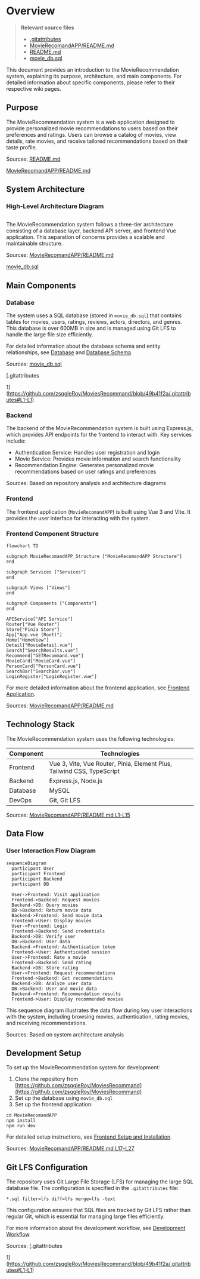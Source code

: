 # Overview

> **Relevant source files**
> * [.gitattributes](https://github.com/zsqgleRoy/MoviesRecommand/blob/49b41f2a/.gitattributes)
> * [MovieRecomandAPP/README.md](https://github.com/zsqgleRoy/MoviesRecommand/blob/49b41f2a/MovieRecomandAPP/README.md)
> * [README.md](https://github.com/zsqgleRoy/MoviesRecommand/blob/49b41f2a/README.md)
> * [movie_db.sql](https://github.com/zsqgleRoy/MoviesRecommand/blob/49b41f2a/movie_db.sql)

This document provides an introduction to the MovieRecommendation system, explaining its purpose, architecture, and main components. For detailed information about specific components, please refer to their respective wiki pages.

## Purpose

The MovieRecommendation system is a web application designed to provide personalized movie recommendations to users based on their preferences and ratings. Users can browse a catalog of movies, view details, rate movies, and receive tailored recommendations based on their taste profile.

Sources: [README.md](https://github.com/zsqgleRoy/MoviesRecommand/blob/49b41f2a/README.md)

 [MovieRecomandAPP/README.md](https://github.com/zsqgleRoy/MoviesRecommand/blob/49b41f2a/MovieRecomandAPP/README.md)

## System Architecture

### High-Level Architecture Diagram

```

```

The MovieRecommendation system follows a three-tier architecture consisting of a database layer, backend API server, and frontend Vue application. This separation of concerns provides a scalable and maintainable structure.

Sources: [MovieRecomandAPP/README.md](https://github.com/zsqgleRoy/MoviesRecommand/blob/49b41f2a/MovieRecomandAPP/README.md)

 [movie_db.sql](https://github.com/zsqgleRoy/MoviesRecommand/blob/49b41f2a/movie_db.sql)

## Main Components

### Database

The system uses a SQL database (stored in `movie_db.sql`) that contains tables for movies, users, ratings, reviews, actors, directors, and genres. This database is over 600MB in size and is managed using Git LFS to handle the large file size efficiently.

For detailed information about the database schema and entity relationships, see [Database](/zsqgleRoy/MoviesRecommand/2-database) and [Database Schema](/zsqgleRoy/MoviesRecommand/2.1-database-schema).

Sources: [movie_db.sql](https://github.com/zsqgleRoy/MoviesRecommand/blob/49b41f2a/movie_db.sql)

 [.gitattributes

1](https://github.com/zsqgleRoy/MoviesRecommand/blob/49b41f2a/.gitattributes#L1-L1)

### Backend

The backend of the MovieRecommendation system is built using Express.js, which provides API endpoints for the frontend to interact with. Key services include:

* Authentication Service: Handles user registration and login
* Movie Service: Provides movie information and search functionality
* Recommendation Engine: Generates personalized movie recommendations based on user ratings and preferences

Sources: Based on repository analysis and architecture diagrams

### Frontend

The frontend application (`MovieRecomandAPP`) is built using Vue 3 and Vite. It provides the user interface for interacting with the system.

### Frontend Component Structure

```mermaid
flowchart TD

subgraph MovieRecomandAPP_Structure ["MovieRecomandAPP Structure"]
end

subgraph Services ["Services"]
end

subgraph Views ["Views"]
end

subgraph Components ["Components"]
end

APIService["API Service"]
Router["Vue Router"]
Store["Pinia Store"]
App["App.vue (Root)"]
Home["HomeView"]
Detail["MovieDetail.vue"]
Search["SearchResults.vue"]
Recommend["GETRecommand.vue"]
MovieCard["MovieCard.vue"]
PersonCard["PersonCard.vue"]
SearchBar["SearchBar.vue"]
LoginRegister["LoginRegister.vue"]
```

For more detailed information about the frontend application, see [Frontend Application](/zsqgleRoy/MoviesRecommand/3-frontend-application).

Sources: [MovieRecomandAPP/README.md](https://github.com/zsqgleRoy/MoviesRecommand/blob/49b41f2a/MovieRecomandAPP/README.md)

## Technology Stack

The MovieRecommendation system uses the following technologies:

| Component | Technologies |
| --- | --- |
| Frontend | Vue 3, Vite, Vue Router, Pinia, Element Plus, Tailwind CSS, TypeScript |
| Backend | Express.js, Node.js |
| Database | MySQL |
| DevOps | Git, Git LFS |

Sources: [MovieRecomandAPP/README.md L1-L15](https://github.com/zsqgleRoy/MoviesRecommand/blob/49b41f2a/MovieRecomandAPP/README.md#L1-L15)

## Data Flow

### User Interaction Flow Diagram

```mermaid
sequenceDiagram
  participant User
  participant Frontend
  participant Backend
  participant DB

  User->Frontend: Visit application
  Frontend->Backend: Request movies
  Backend->DB: Query movies
  DB->Backend: Return movie data
  Backend->Frontend: Send movie data
  Frontend->User: Display movies
  User->Frontend: Login
  Frontend->Backend: Send credentials
  Backend->DB: Verify user
  DB->Backend: User data
  Backend->Frontend: Authentication token
  Frontend->User: Authenticated session
  User->Frontend: Rate a movie
  Frontend->Backend: Send rating
  Backend->DB: Store rating
  User->Frontend: Request recommendations
  Frontend->Backend: Get recommendations
  Backend->DB: Analyze user data
  DB->Backend: User and movie data
  Backend->Frontend: Recommendation results
  Frontend->User: Display recommended movies
```

This sequence diagram illustrates the data flow during key user interactions with the system, including browsing movies, authentication, rating movies, and receiving recommendations.

Sources: Based on system architecture analysis

## Development Setup

To set up the MovieRecommendation system for development:

1. Clone the repository from [https://github.com/zsqgleRoy/MoviesRecommand](https://github.com/zsqgleRoy/MoviesRecommand)
2. Set up the database using `movie_db.sql`
3. Set up the frontend application:

```
cd MovieRecomandAPP
npm install
npm run dev
```

For detailed setup instructions, see [Frontend Setup and Installation](/zsqgleRoy/MoviesRecommand/3.1-setup-and-installation).

Sources: [MovieRecomandAPP/README.md L17-L27](https://github.com/zsqgleRoy/MoviesRecommand/blob/49b41f2a/MovieRecomandAPP/README.md#L17-L27)

## Git LFS Configuration

The repository uses Git Large File Storage (LFS) for managing the large SQL database file. The configuration is specified in the `.gitattributes` file:

```
*.sql filter=lfs diff=lfs merge=lfs -text
```

This configuration ensures that SQL files are tracked by Git LFS rather than regular Git, which is essential for managing large files efficiently.

For more information about the development workflow, see [Development Workflow](/zsqgleRoy/MoviesRecommand/1.2-development-workflow).

Sources: [.gitattributes

1](https://github.com/zsqgleRoy/MoviesRecommand/blob/49b41f2a/.gitattributes#L1-L1)